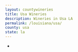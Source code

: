 ```yaml
---
layout: countywineries
title: Usa Wineries
description: Wineries in Usa LA
permalink: /louisiana/usa/
county: usa
state: la
---
```

-
